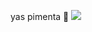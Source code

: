 yas pimenta
🦄 
![](https://media4.giphy.com/media/v1.Y2lkPTc5MGI3NjExYXR3d3J0NXJhdTZsaWY3MTN0MTU3bWN2OXVxb2RwMGFianh1anJvcCZlcD12MV9pbnRlcm5hbF9naWZfYnlfaWQmY3Q9Zw/ubXMUuIuLHpJ9vf5zN/giphy.webp)
